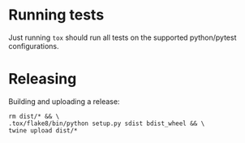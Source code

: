 # Running tests

Just running `tox` should run all tests on the supported python/pytest configurations.

# Releasing

Building and uploading a release:

    rm dist/* && \
    .tox/flake8/bin/python setup.py sdist bdist_wheel && \
    twine upload dist/*
